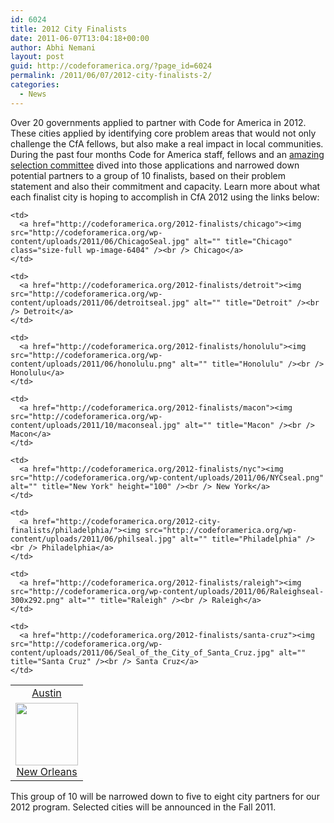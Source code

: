```yaml
---
id: 6024
title: 2012 City Finalists
date: 2011-06-07T13:04:18+00:00
author: Abhi Nemani
layout: post
guid: http://codeforamerica.org/?page_id=6024
permalink: /2011/06/07/2012-city-finalists-2/
categories:
  - News
---
```

Over 20 governments applied to partner with Code for America in 2012. These cities applied by identifying core problem areas that would not only challenge the CfA fellows, but also make a real impact in local communities. During the past four months Code for America staff, fellows and an [amazing selection committee](http://codeforamerica.org/2011/03/21/2012-gov-selection-cmte/ "Selection Committee") dived into those applications and narrowed down potential partners to a group of 10 finalists, based on their problem statement and also their commitment and capacity. Learn more about what each finalist city is hoping to accomplish in CfA 2012 using the links below:

<table style="text-align: center;"  cellpadding="10">
  <tr style="text-align: center; margin-bottom: 10px;">
    <td>
      <a href="http://codeforamerica.org/2012-finalists/austin"><img src="http://codeforamerica.org/wp-content/uploads/2011/06/Austinseal1-300x300.jpg" alt="" title="Austin" /><br /> Austin</a>
    </td>
    
    <td>
      <a href="http://codeforamerica.org/2012-finalists/chicago"><img src="http://codeforamerica.org/wp-content/uploads/2011/06/ChicagoSeal.jpg" alt="" title="Chicago" class="size-full wp-image-6404" /><br /> Chicago</a>
    </td>
    
    <td>
      <a href="http://codeforamerica.org/2012-finalists/detroit"><img src="http://codeforamerica.org/wp-content/uploads/2011/06/detroitseal.jpg" alt="" title="Detroit" /><br /> Detroit</a>
    </td>
    
    <td>
      <a href="http://codeforamerica.org/2012-finalists/honolulu"><img src="http://codeforamerica.org/wp-content/uploads/2011/06/honolulu.png" alt="" title="Honolulu" /><br /> Honolulu</a>
    </td>
    
    <td>
      <a href="http://codeforamerica.org/2012-finalists/macon"><img src="http://codeforamerica.org/wp-content/uploads/2011/10/maconseal.jpg" alt="" title="Macon" /><br /> Macon</a>
    </td>
  </tr>
  
  <tr>
    <td>
      <a href="http://codeforamerica.org/2012-finalists/new-orleans"><img src="http://codeforamerica.org/wp-content/uploads/2011/06/NewOrleansSeal.jpg" alt="" title="New Orleans" height="100" /><br /> New Orleans</a>
    </td>
    
    <td>
      <a href="http://codeforamerica.org/2012-finalists/nyc"><img src="http://codeforamerica.org/wp-content/uploads/2011/06/NYCseal.png" alt="" title="New York" height="100" /><br /> New York</a>
    </td>
    
    <td>
      <a href="http://codeforamerica.org/2012-city-finalists/philadelphia/"><img src="http://codeforamerica.org/wp-content/uploads/2011/06/philseal.jpg" alt="" title="Philadelphia" /><br /> Philadelphia</a>
    </td>
    
    <td>
      <a href="http://codeforamerica.org/2012-finalists/raleigh"><img src="http://codeforamerica.org/wp-content/uploads/2011/06/Raleighseal-300x292.png" alt="" title="Raleigh" /><br /> Raleigh</a>
    </td>
    
    <td>
      <a href="http://codeforamerica.org/2012-finalists/santa-cruz"><img src="http://codeforamerica.org/wp-content/uploads/2011/06/Seal_of_the_City_of_Santa_Cruz.jpg" alt="" title="Santa Cruz" /><br /> Santa Cruz</a>
    </td>
  </tr>
</table>

This group of 10 will be narrowed down to five to eight city partners for our 2012 program. Selected cities will be announced in the Fall 2011.